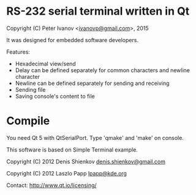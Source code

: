 RS-232 serial terminal written in Qt
====================================
Copyright (C) Peter Ivanov &lt;ivanovp@gmail.com&gt;, 2015

It was designed for embedded software developers.

Features:
 * Hexadecimal view/send
 * Delay can be defined separately for common characters and newline character
 * Newline can be defined separately for sending and receiving
 * Sending file
 * Saving console's content to file

Compile
=======
You need Qt 5 with QtSerialPort. Type 'qmake' and 'make' on console.

This software is based on Simple Terminal example.

Copyright (C) 2012 Denis Shienkov <denis.shienkov@gmail.com>

Copyright (C) 2012 Laszlo Papp <lpapp@kde.org>

Contact: http://www.qt.io/licensing/

